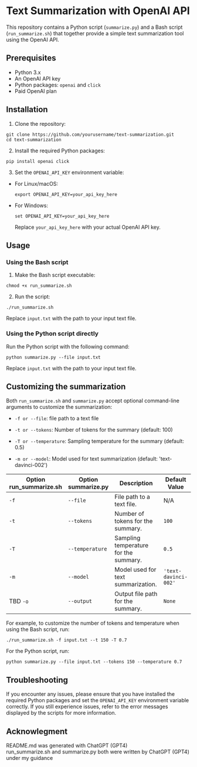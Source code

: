 # Text Summarization with OpenAI API

This repository contains a Python script (`summarize.py`) and a Bash script (`run_summarize.sh`) that together provide a simple text summarization tool using the OpenAI API.

## Prerequisites

- Python 3.x
- An OpenAI API key
- Python packages: `openai` and `click`
- Paid OpenAI plan

## Installation

1. Clone the repository:

```
git clone https://github.com/yourusername/text-summarization.git
cd text-summarization
```


2. Install the required Python packages:

```
pip install openai click
```

3. Set the `OPENAI_API_KEY` environment variable:

- For Linux/macOS:

  ```
  export OPENAI_API_KEY=your_api_key_here
  ```

- For Windows:

  ```
  set OPENAI_API_KEY=your_api_key_here
  ```

  Replace `your_api_key_here` with your actual OpenAI API key.

## Usage

### Using the Bash script

1. Make the Bash script executable:

```
chmod +x run_summarize.sh
```

2. Run the script:

```
./run_summarize.sh
```


Replace `input.txt` with the path to your input text file.

### Using the Python script directly

Run the Python script with the following command:

```
python summarize.py --file input.txt
```

Replace `input.txt` with the path to your input text file.

## Customizing the summarization

Both `run_summarize.sh` and `summarize.py` accept optional command-line arguments to customize the summarization:
- `-f or --file`: file path to a text file

- `-t or --tokens`: Number of tokens for the summary (default: 100)
- `-T or --temperature`: Sampling temperature for the summary (default: 0.5)
- `-m or --model`: Model used for text summarization (default: 'text-davinci-002')

| Option  run_summarize.sh        | Option  summarize.py  |Description                                                               | Default Value          | 
| -------------- | ------------------------------------------------------------------------- | ---------------------- | --------------------- |
| `-f` |  `--file`| File path to a text file. | N/A |
| `-t` | `--tokens` | Number of tokens for the summary. | `100` |
| `-T` | `--temperature` | Sampling temperature for the summary. | `0.5` |
| `-m` | `--model` | Model used for text summarization. | `'text-davinci-002'` |
| TBD `-o`| `--output` | Output file path for the summary. | `None`|



For example, to customize the number of tokens and temperature when using the Bash script, run:

```
./run_summarize.sh -f input.txt --t 150 -T 0.7
```

For the Python script, run:

```
python summarize.py --file input.txt --tokens 150 --temperature 0.7
```

## Troubleshooting

If you encounter any issues, please ensure that you have installed the required Python packages and set the `OPENAI_API_KEY` environment variable correctly. If you still experience issues, refer to the error messages displayed by the scripts for more information.

## Acknowlegment
README.md was generated with ChatGPT (GPT4) \
run_summarize.sh and summarize.py both were written by ChatGPT (GPT4) under my guidance